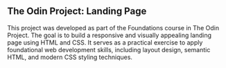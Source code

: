 ## The Odin Project: Landing Page
This project was developed as part of the Foundations course in The Odin Project. The goal is to build a responsive and visually appealing landing page using HTML and CSS. It serves as a practical exercise to apply foundational web development skills, including layout design, semantic HTML, and modern CSS styling techniques.